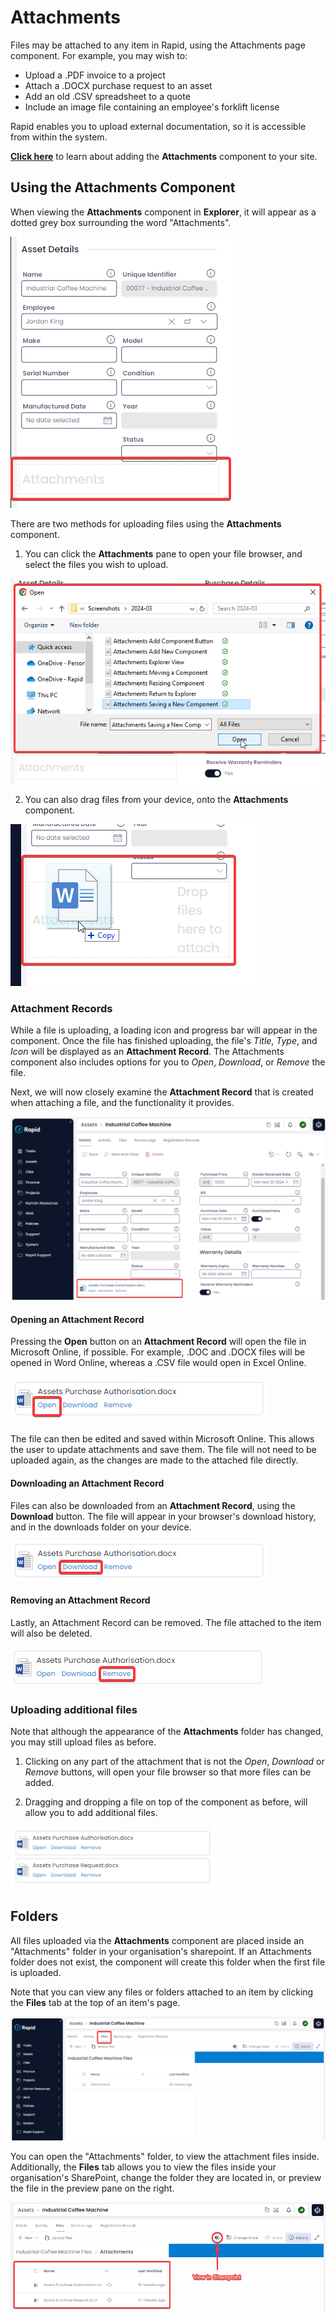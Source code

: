 # Attachments
Files may be attached to any item in Rapid, using the Attachments page component. For example, you may wish to:
- Upload a .PDF invoice to a project
- Attach a .DOCX purchase request to an asset
- Add an old .CSV spreadsheet to a quote
- Include an image file containing an employee's forklift license

Rapid enables you to upload external documentation, so it is accessible from within the system.

<a href="https://rapiddocs.z8.web.core.windows.net/docs/Rapid/Keyper%20Manual/Designer/Pages/Components/attachments/" target="_blank">**Click here**</a> to learn about adding the **Attachments** component to your site.

## Using the Attachments Component
When viewing the **Attachments** component in **Explorer**, it will appear as a dotted grey box surrounding the word "Attachments".

![A screenshot showing how the Attachments component is displayed in Explorer. The Attachments component is a box with a grey, dotted line. The word "Attachments" appears in faint grey also.](<Attachments Explorer View.png>)

There are two methods for uploading files using the **Attachments** component.
1. You can click the **Attachments** pane to open your file browser, and select the files you wish to upload.

![A screenshot showing how the Attachments component uses your file browser and allows you to upload multiple files.](<Attachments OS Upload.png>)

2. You can also drag files from your device, onto the **Attachments** component.

![A screenshot demonstrating how to drag and drop a file from the user's device onto the Attachments component to upload the file.](<Attachments OS Drag Upload.png>)

### Attachment Records
While a file is uploading, a loading icon and progress bar will appear in the component. Once the file has finished uploading, the file's *Title*, *Type*, and *Icon* will be displayed as an **Attachment Record**. The Attachments component also includes options for you to *Open*, *Download*, or *Remove* the file.

Next, we will now closely examine the **Attachment Record** that is created when attaching a file, and the functionality it provides.

![A screenshot demonstrating what an Attachment will look like once it is uploaded. The attachment has an icon, a title, and the file type or extension. There are also buttons to open, download to remove the attachment.](<Attachments Upload Complete.png>)

#### Opening an Attachment Record

Pressing the **Open** button on an **Attachment Record** will open the file in Microsoft Online, if possible. For example, .DOC and .DOCX files will be opened in Word Online, whereas a .CSV file would open in Excel Online.

![A screenshot that displays how an Attachment Record has an "Open" button, where the attachment can be opened in Microsoft Online.](<Attachments Record Open.png>)

The file can then be edited and saved within Microsoft Online. This allows the user to update attachments and save them. The file will not need to be uploaded again, as the changes are made to the attached file directly.

#### Downloading an Attachment Record
Files can also be downloaded from an **Attachment Record**, using the **Download** button. The file will appear in your browser's download history, and in the downloads folder on your device.

![A screenshot that displays how an Attachment Record has a "Download" button, that allows the user to download the attachment directly to their PC.](<Attachments Record Download.png>)

#### Removing an Attachment Record
Lastly, an Attachment Record can be removed. The file attached to the item will also be deleted.

![A screenshot that displays how an Attachment Record has a "Remove" button, where the attached files will be deleted from the item.](<Attachments Record Remove.png>)

### Uploading additional files
Note that although the appearance of the **Attachments** folder has changed, you may still upload files as before.
1. Clicking on any part of the attachment that is not the *Open*, *Download* or *Remove* buttons, will open your file browser so that more files can be added.

2. Dragging and dropping a file on top of the component as before, will allow you to add additional files.

![A screenshot depicting multiple files that have been uploaded to the Attachments component.](<Attachments Multiple.png>)

## Folders
All files uploaded via the **Attachments** component are placed inside an "Attachments" folder in your organisation's sharepoint. If an Attachments folder does not exist, the component will create this folder when the first file is uploaded.

Note that you can view any files or folders attached to an item by clicking the **Files** tab at the top of an item's page.

![A screenshot showing how to view the files and folders attached to an item. The user must navigate to the "Files" tab at the top of an item's page.](<Attachments Folders.png>)

You can open the "Attachments" folder, to view the attachment files inside. Additionally, the **Files** tab allows you to view the files inside your organisation's SharePoint, change the folder they are located in, or preview the file in the preview pane on the right.

![A screenshow demonstrating how files from the Attachments component are displayed in the files tab of an item. The screenshot also indicates how to find the exact SharePoint file where an attachment is being stored.](<Attachments Sharepoint.png>)